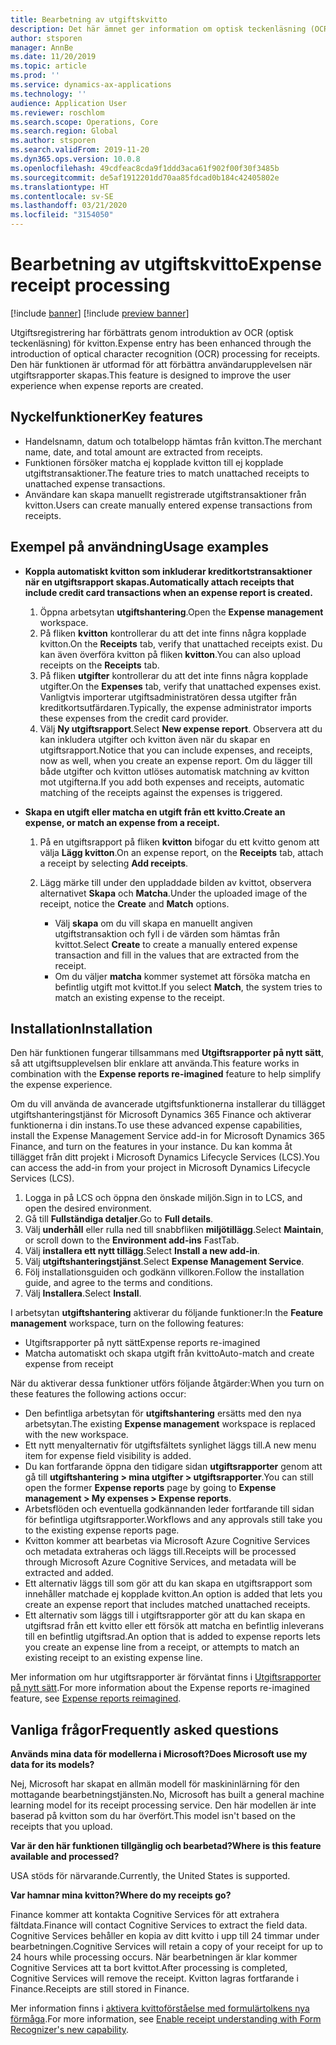 ```yaml
---
title: Bearbetning av utgiftskvitto
description: Det här ämnet ger information om optisk teckenläsning (OCR) av kvitton. Den här funktionen är utformad för att förbättra användarupplevelsen när utgiftsrapporter skapas i Microsoft Dynamics 365 Finance.
author: stsporen
manager: AnnBe
ms.date: 11/20/2019
ms.topic: article
ms.prod: ''
ms.service: dynamics-ax-applications
ms.technology: ''
audience: Application User
ms.reviewer: roschlom
ms.search.scope: Operations, Core
ms.search.region: Global
ms.author: stsporen
ms.search.validFrom: 2019-11-20
ms.dyn365.ops.version: 10.0.8
ms.openlocfilehash: 49cdfeac8cda9f1ddd3aca61f902f00f30f3485b
ms.sourcegitcommit: de5af1912201dd70aa85fdcad0b184c42405802e
ms.translationtype: HT
ms.contentlocale: sv-SE
ms.lasthandoff: 03/21/2020
ms.locfileid: "3154050"
---
```

# <a name="expense-receipt-processing"></a><span data-ttu-id="e3997-104">Bearbetning av utgiftskvitto</span><span class="sxs-lookup"><span data-stu-id="e3997-104">Expense receipt processing</span></span>

[!include [banner](../includes/banner.md)]
[!include [preview banner](../includes/preview-banner.md)]


<span data-ttu-id="e3997-105">Utgiftsregistrering har förbättrats genom introduktion av OCR (optisk teckenläsning) för kvitton.</span><span class="sxs-lookup"><span data-stu-id="e3997-105">Expense entry has been enhanced through the introduction of optical character recognition (OCR) processing for receipts.</span></span> <span data-ttu-id="e3997-106">Den här funktionen är utformad för att förbättra användarupplevelsen när utgiftsrapporter skapas.</span><span class="sxs-lookup"><span data-stu-id="e3997-106">This feature is designed to improve the user experience when expense reports are created.</span></span>

## <a name="key-features"></a><span data-ttu-id="e3997-107">Nyckelfunktioner</span><span class="sxs-lookup"><span data-stu-id="e3997-107">Key features</span></span>

- <span data-ttu-id="e3997-108">Handelsnamn, datum och totalbelopp hämtas från kvitton.</span><span class="sxs-lookup"><span data-stu-id="e3997-108">The merchant name, date, and total amount are extracted from receipts.</span></span>
- <span data-ttu-id="e3997-109">Funktionen försöker matcha ej kopplade kvitton till ej kopplade utgiftstransaktioner.</span><span class="sxs-lookup"><span data-stu-id="e3997-109">The feature tries to match unattached receipts to unattached expense transactions.</span></span>
- <span data-ttu-id="e3997-110">Användare kan skapa manuellt registrerade utgiftstransaktioner från kvitton.</span><span class="sxs-lookup"><span data-stu-id="e3997-110">Users can create manually entered expense transactions from receipts.</span></span>

## <a name="usage-examples"></a><span data-ttu-id="e3997-111">Exempel på användning</span><span class="sxs-lookup"><span data-stu-id="e3997-111">Usage examples</span></span>

- <span data-ttu-id="e3997-112">**Koppla automatiskt kvitton som inkluderar kreditkortstransaktioner när en utgiftsrapport skapas.**</span><span class="sxs-lookup"><span data-stu-id="e3997-112">**Automatically attach receipts that include credit card transactions when an expense report is created.**</span></span>

    1. <span data-ttu-id="e3997-113">Öppna arbetsytan **utgiftshantering**.</span><span class="sxs-lookup"><span data-stu-id="e3997-113">Open the **Expense management** workspace.</span></span>
    2. <span data-ttu-id="e3997-114">På fliken **kvitton** kontrollerar du att det inte finns några kopplade kvitton.</span><span class="sxs-lookup"><span data-stu-id="e3997-114">On the **Receipts** tab, verify that unattached receipts exist.</span></span> <span data-ttu-id="e3997-115">Du kan även överföra kvitton på fliken **kvitton**.</span><span class="sxs-lookup"><span data-stu-id="e3997-115">You can also upload receipts on the **Receipts** tab.</span></span>
    3. <span data-ttu-id="e3997-116">På fliken **utgifter** kontrollerar du att det inte finns några kopplade utgifter.</span><span class="sxs-lookup"><span data-stu-id="e3997-116">On the **Expenses** tab, verify that unattached expenses exist.</span></span> <span data-ttu-id="e3997-117">Vanligtvis importerar utgiftsadministratören dessa utgifter från kreditkortsutfärdaren.</span><span class="sxs-lookup"><span data-stu-id="e3997-117">Typically, the expense administrator imports these expenses from the credit card provider.</span></span>
    4. <span data-ttu-id="e3997-118">Välj **Ny utgiftsrapport**.</span><span class="sxs-lookup"><span data-stu-id="e3997-118">Select **New expense report**.</span></span> <span data-ttu-id="e3997-119">Observera att du kan inkludera utgifter och kvitton även när du skapar en utgiftsrapport.</span><span class="sxs-lookup"><span data-stu-id="e3997-119">Notice that you can include expenses, and receipts, now as well, when you create an expense report.</span></span> <span data-ttu-id="e3997-120">Om du lägger till både utgifter och kvitton utlöses automatisk matchning av kvitton mot utgifterna.</span><span class="sxs-lookup"><span data-stu-id="e3997-120">If you add both expenses and receipts, automatic matching of the receipts against the expenses is triggered.</span></span>

- <span data-ttu-id="e3997-121">**Skapa en utgift eller matcha en utgift från ett kvitto.**</span><span class="sxs-lookup"><span data-stu-id="e3997-121">**Create an expense, or match an expense from a receipt.**</span></span>

    1. <span data-ttu-id="e3997-122">På en utgiftsrapport på fliken **kvitton** bifogar du ett kvitto genom att välja **Lägg kvitton**.</span><span class="sxs-lookup"><span data-stu-id="e3997-122">On an expense report, on the **Receipts** tab, attach a receipt by selecting **Add receipts**.</span></span>
    2. <span data-ttu-id="e3997-123">Lägg märke till under den uppladdade bilden av kvittot, observera alternativet **Skapa** och **Matcha**.</span><span class="sxs-lookup"><span data-stu-id="e3997-123">Under the uploaded image of the receipt, notice the **Create** and **Match** options.</span></span>

        - <span data-ttu-id="e3997-124">Välj **skapa** om du vill skapa en manuellt angiven utgiftstransaktion och fyll i de värden som hämtas från kvittot.</span><span class="sxs-lookup"><span data-stu-id="e3997-124">Select **Create** to create a manually entered expense transaction and fill in the values that are extracted from the receipt.</span></span>
        - <span data-ttu-id="e3997-125">Om du väljer **matcha** kommer systemet att försöka matcha en befintlig utgift mot kvittot.</span><span class="sxs-lookup"><span data-stu-id="e3997-125">If you select **Match**, the system tries to match an existing expense to the receipt.</span></span>

## <a name="installation"></a><span data-ttu-id="e3997-126">Installation</span><span class="sxs-lookup"><span data-stu-id="e3997-126">Installation</span></span>

<span data-ttu-id="e3997-127">Den här funktionen fungerar tillsammans med **Utgiftsrapporter på nytt sätt**, så att utgiftsupplevelsen blir enklare att använda.</span><span class="sxs-lookup"><span data-stu-id="e3997-127">This feature works in combination with the **Expense reports re-imagined** feature to help simplify the expense experience.</span></span>

<span data-ttu-id="e3997-128">Om du vill använda de avancerade utgiftsfunktionerna installerar du tillägget utgiftshanteringstjänst för Microsoft Dynamics 365 Finance och aktiverar funktionerna i din instans.</span><span class="sxs-lookup"><span data-stu-id="e3997-128">To use these advanced expense capabilities, install the Expense Management Service add-in for Microsoft Dynamics 365 Finance, and turn on the features in your instance.</span></span> <span data-ttu-id="e3997-129">Du kan komma åt tillägget från ditt projekt i Microsoft Dynamics Lifecycle Services (LCS).</span><span class="sxs-lookup"><span data-stu-id="e3997-129">You can access the add-in from your project in Microsoft Dynamics Lifecycle Services (LCS).</span></span>

1. <span data-ttu-id="e3997-130">Logga in på LCS och öppna den önskade miljön.</span><span class="sxs-lookup"><span data-stu-id="e3997-130">Sign in to LCS, and open the desired environment.</span></span>
2. <span data-ttu-id="e3997-131">Gå till **Fullständiga detaljer**.</span><span class="sxs-lookup"><span data-stu-id="e3997-131">Go to **Full details**.</span></span>
3. <span data-ttu-id="e3997-132">Välj **underhåll** eller rulla ned till snabbfliken **miljötillägg**.</span><span class="sxs-lookup"><span data-stu-id="e3997-132">Select **Maintain**, or scroll down to the **Environment add-ins** FastTab.</span></span>
4. <span data-ttu-id="e3997-133">Välj **installera ett nytt tillägg**.</span><span class="sxs-lookup"><span data-stu-id="e3997-133">Select **Install a new add-in**.</span></span>
5. <span data-ttu-id="e3997-134">Välj **utgiftshanteringstjänst**.</span><span class="sxs-lookup"><span data-stu-id="e3997-134">Select **Expense Management Service**.</span></span>
6. <span data-ttu-id="e3997-135">Följ installationsguiden och godkänn villkoren.</span><span class="sxs-lookup"><span data-stu-id="e3997-135">Follow the installation guide, and agree to the terms and conditions.</span></span>
7. <span data-ttu-id="e3997-136">Välj **Installera**.</span><span class="sxs-lookup"><span data-stu-id="e3997-136">Select **Install**.</span></span>

<span data-ttu-id="e3997-137">I arbetsytan **utgiftshantering** aktiverar du följande funktioner:</span><span class="sxs-lookup"><span data-stu-id="e3997-137">In the **Feature management** workspace, turn on the following features:</span></span>

- <span data-ttu-id="e3997-138">Utgiftsrapporter på nytt sätt</span><span class="sxs-lookup"><span data-stu-id="e3997-138">Expense reports re-imagined</span></span>
- <span data-ttu-id="e3997-139">Matcha automatiskt och skapa utgift från kvitto</span><span class="sxs-lookup"><span data-stu-id="e3997-139">Auto-match and create expense from receipt</span></span>

<span data-ttu-id="e3997-140">När du aktiverar dessa funktioner utförs följande åtgärder:</span><span class="sxs-lookup"><span data-stu-id="e3997-140">When you turn on these features the following actions occur:</span></span>

- <span data-ttu-id="e3997-141">Den befintliga arbetsytan för **utgiftshantering** ersätts med den nya arbetsytan.</span><span class="sxs-lookup"><span data-stu-id="e3997-141">The existing **Expense management** workspace is replaced with the new workspace.</span></span>
- <span data-ttu-id="e3997-142">Ett nytt menyalternativ för utgiftsfältets synlighet läggs till.</span><span class="sxs-lookup"><span data-stu-id="e3997-142">A new menu item for expense field visibility is added.</span></span>
- <span data-ttu-id="e3997-143">Du kan fortfarande öppna den tidigare sidan **utgiftsrapporter** genom att gå till **utgiftshantering > mina utgifter > utgiftsrapporter**.</span><span class="sxs-lookup"><span data-stu-id="e3997-143">You can still open the former **Expense reports** page by going to **Expense management > My expenses > Expense reports**.</span></span>
- <span data-ttu-id="e3997-144">Arbetsflöden och eventuella godkännanden leder fortfarande till sidan för befintliga utgiftsrapporter.</span><span class="sxs-lookup"><span data-stu-id="e3997-144">Workflows and any approvals still take you to the existing expense reports page.</span></span>
- <span data-ttu-id="e3997-145">Kvitton kommer att bearbetas via Microsoft Azure Cognitive Services och metadata extraheras och läggs till.</span><span class="sxs-lookup"><span data-stu-id="e3997-145">Receipts will be processed through Microsoft Azure Cognitive Services, and metadata will be extracted and added.</span></span>
- <span data-ttu-id="e3997-146">Ett alternativ läggs till som gör att du kan skapa en utgiftsrapport som innehåller matchade ej kopplade kvitton.</span><span class="sxs-lookup"><span data-stu-id="e3997-146">An option is added that lets you create an expense report that includes matched unattached receipts.</span></span>
- <span data-ttu-id="e3997-147">Ett alternativ som läggs till i utgiftsrapporter gör att du kan skapa en utgiftsrad från ett kvitto eller ett försök att matcha en befintlig inleverans till en befintlig utgiftsrad.</span><span class="sxs-lookup"><span data-stu-id="e3997-147">An option that is added to expense reports lets you create an expense line from a receipt, or attempts to match an existing receipt to an existing expense line.</span></span>

<span data-ttu-id="e3997-148">Mer information om hur utgiftsrapporter är förväntat finns i [Utgiftsrapporter på nytt sätt](ExpenseWorkspaceNew.md).</span><span class="sxs-lookup"><span data-stu-id="e3997-148">For more information about the Expense reports re-imagined feature, see [Expense reports reimagined](ExpenseWorkspaceNew.md).</span></span>

## <a name="frequently-asked-questions"></a><span data-ttu-id="e3997-149">Vanliga frågor</span><span class="sxs-lookup"><span data-stu-id="e3997-149">Frequently asked questions</span></span>

<span data-ttu-id="e3997-150">**Används mina data för modellerna i Microsoft?**</span><span class="sxs-lookup"><span data-stu-id="e3997-150">**Does Microsoft use my data for its models?**</span></span>

<span data-ttu-id="e3997-151">Nej, Microsoft har skapat en allmän modell för maskininlärning för den mottagande bearbetningstjänsten.</span><span class="sxs-lookup"><span data-stu-id="e3997-151">No, Microsoft has built a general machine learning model for its receipt processing service.</span></span> <span data-ttu-id="e3997-152">Den här modellen är inte baserad på kvitton som du har överfört.</span><span class="sxs-lookup"><span data-stu-id="e3997-152">This model isn't based on the receipts that you upload.</span></span>

<span data-ttu-id="e3997-153">**Var är den här funktionen tillgänglig och bearbetad?**</span><span class="sxs-lookup"><span data-stu-id="e3997-153">**Where is this feature available and processed?**</span></span>

<span data-ttu-id="e3997-154">USA stöds för närvarande.</span><span class="sxs-lookup"><span data-stu-id="e3997-154">Currently, the United States is supported.</span></span>

<span data-ttu-id="e3997-155">**Var hamnar mina kvitton?**</span><span class="sxs-lookup"><span data-stu-id="e3997-155">**Where do my receipts go?**</span></span>

<span data-ttu-id="e3997-156">Finance kommer att kontakta Cognitive Services för att extrahera fältdata.</span><span class="sxs-lookup"><span data-stu-id="e3997-156">Finance will contact Cognitive Services to extract the field data.</span></span> <span data-ttu-id="e3997-157">Cognitive Services behåller en kopia av ditt kvitto i upp till 24 timmar under bearbetningen.</span><span class="sxs-lookup"><span data-stu-id="e3997-157">Cognitive Services will retain a copy of your receipt for up to 24 hours while processing occurs.</span></span> <span data-ttu-id="e3997-158">När bearbetningen är klar kommer Cognitive Services att ta bort kvittot.</span><span class="sxs-lookup"><span data-stu-id="e3997-158">After processing is completed, Cognitive Services will remove the receipt.</span></span> <span data-ttu-id="e3997-159">Kvitton lagras fortfarande i Finance.</span><span class="sxs-lookup"><span data-stu-id="e3997-159">Receipts are still stored in Finance.</span></span>

<span data-ttu-id="e3997-160">Mer information finns i [aktivera kvittoförståelse med formulärtolkens nya förmåga](https://azure.microsoft.com/blog/enable-receipt-understanding-with-form-recognizer-s-new-capability/).</span><span class="sxs-lookup"><span data-stu-id="e3997-160">For more information, see [Enable receipt understanding with Form Recognizer's new capability](https://azure.microsoft.com/blog/enable-receipt-understanding-with-form-recognizer-s-new-capability/).</span></span>
